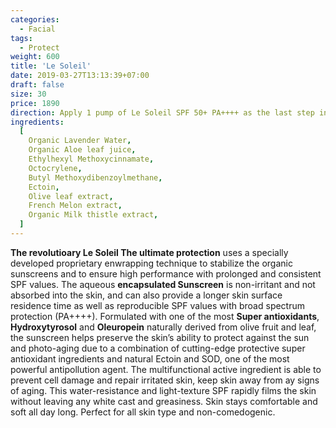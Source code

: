 ```yaml
---
categories:
  - Facial
tags:
  - Protect
weight: 600
title: 'Le Soleil'
date: 2019-03-27T13:13:39+07:00
draft: false
size: 30
price: 1890
direction: Apply 1 pump of Le Soleil SPF 50+ PA++++ as the last step in the morning before exposure to the sun.
ingredients:
  [
    Organic Lavender Water,
    Organic Aloe leaf juice,
    Ethylhexyl Methoxycinnamate,
    Octocrylene,
    Butyl Methoxydibenzoylmethane,
    Ectoin,
    Olive leaf extract,
    French Melon extract,
    Organic Milk thistle extract,
  ]
---
```


**The revolutioary Le Soleil The ultimate protection** uses a specially developed proprietary enwrapping technique to stabilize the organic sunscreens and to ensure high performance with prolonged and consistent SPF values. The aqueous **encapsulated Sunscreen** is non-irritant and not absorbed into the skin, and can also provide a longer skin surface residence time as well as reproducible SPF values with broad spectrum protection (PA++++). Formulated with one of the most **Super antioxidants**, **Hydroxytyrosol** and **Oleuropein** naturally derived from olive fruit and leaf, the sunscreen helps preserve the skin’s ability to protect against the sun and photo-aging due to a combination of cutting-edge protective super antioxidant ingredients and natural Ectoin and SOD, one of the most powerful antipollution agent. The multifunctional active ingredient is able to prevent cell damage and repair irritated skin, keep skin away from ay signs of aging. This water-resistance and light-texture SPF rapidly films the skin without leaving any white cast and greasiness. Skin stays comfortable and soft all day long. Perfect for all skin type and non-comedogenic.
